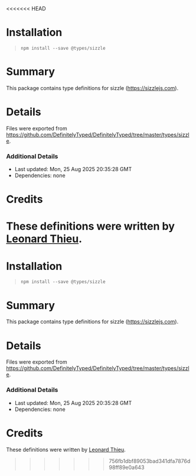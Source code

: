 <<<<<<< HEAD
# Installation
> `npm install --save @types/sizzle`

# Summary
This package contains type definitions for sizzle (https://sizzlejs.com).

# Details
Files were exported from https://github.com/DefinitelyTyped/DefinitelyTyped/tree/master/types/sizzle.

### Additional Details
 * Last updated: Mon, 25 Aug 2025 20:35:28 GMT
 * Dependencies: none

# Credits
These definitions were written by [Leonard Thieu](https://github.com/leonard-thieu).
=======
# Installation
> `npm install --save @types/sizzle`

# Summary
This package contains type definitions for sizzle (https://sizzlejs.com).

# Details
Files were exported from https://github.com/DefinitelyTyped/DefinitelyTyped/tree/master/types/sizzle.

### Additional Details
 * Last updated: Mon, 25 Aug 2025 20:35:28 GMT
 * Dependencies: none

# Credits
These definitions were written by [Leonard Thieu](https://github.com/leonard-thieu).
>>>>>>> 756fb1dbf89053bad341dfa7876d98ff89e0a643
